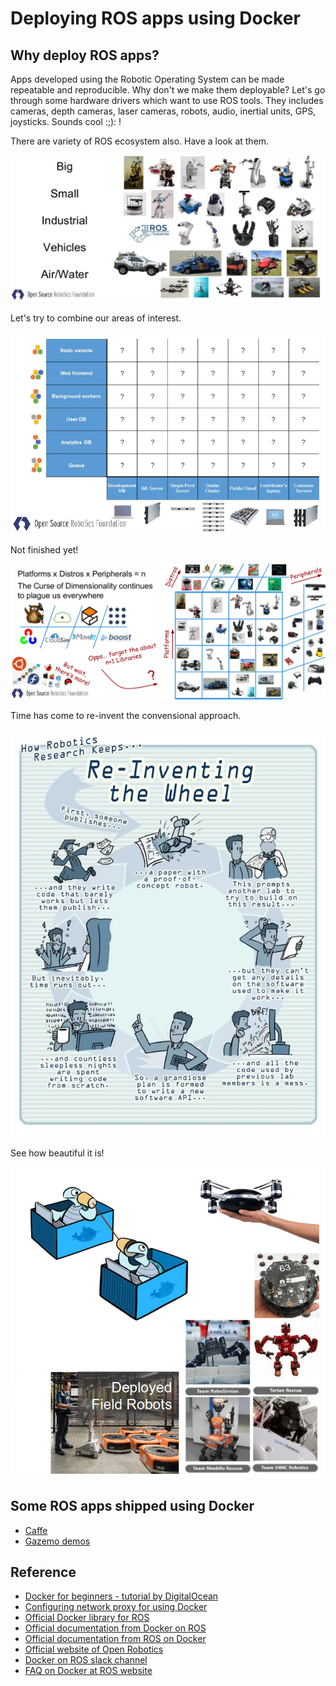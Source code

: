 # Deploying ROS apps using Docker

## Why deploy ROS apps?
Apps developed using the Robotic Operating System can be made repeatable and reproducible. Why don't we make them deployable? Let's go through some hardware drivers which want to use ROS tools. They includes cameras, depth cameras, laser cameras, robots, audio, inertial units, GPS, joysticks. Sounds cool :;): !

There are variety of ROS ecosystem also. Have a look at them.

![ROS ecosystems](https://raw.githubusercontent.com/TheMousePotato/ROSAppsDeployment/master/images/ecosyss.png)

Let's try to combine our areas of interest.

![ROS development matrix](https://github.com/TheMousePotato/ROSAppsDeployment/raw/master/images/matrix1.png)

Not finished yet!

![ROS development matrix](https://github.com/TheMousePotato/ROSAppsDeployment/raw/master/images/matrix2.png)

Time has come to re-invent the convensional approach.

![Cartoon making fun of convensional robotics](https://github.com/TheMousePotato/ROSAppsDeployment/raw/master/images/cartoon2.jpg)

See how beautiful it is!

![Image of deployable robotics](https://github.com/TheMousePotato/ROSAppsDeployment/raw/master/images/simplify.png)


## Some ROS apps shipped using Docker
* [Caffe](https://github.com/ruffsl/ros_caffe/tree/master/docker)
* [Gazemo demos](https://github.com/ruffsl/gazebo_docker_demos)

## Reference
* [Docker for beginners - tutorial by DigitalOcean](https://www.digitalocean.com/community/tutorials/how-to-install-and-use-docker-on-ubuntu-16-04)
* [Configuring network proxy for using Docker](https://stackoverflow.com/questions/23111631/cannot-download-docker-images-behind-a-proxy)
* [Official Docker library for ROS](https://registry.hub.docker.com/_/ros/)
* [Official documentation from Docker on ROS](https://docs.docker.com/samples/library/ros/)
* [Official documentation from ROS on Docker](http://wiki.ros.org/docker)
* [Official website of Open Robotics](https://www.osrfoundation.org/)
* [Docker on ROS slack channel](https://rosorg.slack.com/messages/docker/)
* [FAQ on Docker at ROS website](http://answers.ros.org/questions/scope:all/sort:activity-desc/tags:Docker/page:1/)
